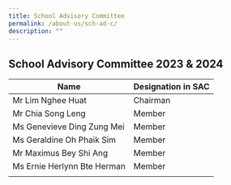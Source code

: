 ```yaml
---
title: School Advisory Committee
permalink: /about-us/sch-ad-c/
description: ""
---
```

## School Advisory Committee 2023 & 2024



| **Name** | **Designation in SAC** |
|---|---|
| Mr Lim Nghee Huat | Chairman |
| Mr Chia Song Leng | Member |
| Ms Genevieve Ding Zung Mei | Member |
| Ms Geraldine Oh Phaik Sim | Member |
| Mr Maximus Bey Shi Ang | Member |
| Ms Ernie Herlynn Bte Herman | Member |
|  |  |